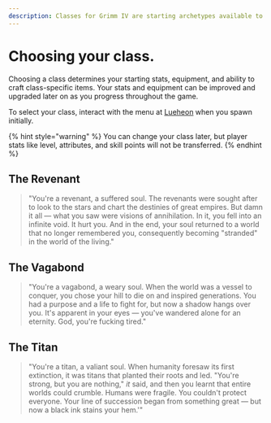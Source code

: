 ```yaml
---
description: Classes for Grimm IV are starting archetypes available to the player.
---
```


# Choosing your class.

Choosing a class determines your starting stats, equipment, and ability to craft class-specific items. Your stats and equipment can be improved and upgraded later on as you progress throughout the game.

To select your class, interact with the menu at [Lueheon](http://grimm-atlas.lol/?worldname=elyssia\&mapname=atlas\&zoom=3\&x=1613\&y=64\&z=-4376) when you spawn initially.

{% hint style="warning" %}
You can change your class later, but player stats like level, attributes, and skill points will not be transferred.
{% endhint %}

## The Revenant

> "You're a revenant, a suffered soul. The revenants were sought after to look to the stars and chart the destinies of great empires. But damn it all — what you saw were visions of annihilation. In it, you fell into an infinite void. It hurt you. And in the end, your soul returned to a world that no longer remembered you, consequently becoming "stranded" in the world of the living."



## The Vagabond

> "You're a vagabond, a weary soul. When the world was a vessel to conquer, you chose your hill to die on and inspired generations. You had a purpose and a life to fight for, but now a shadow hangs over you. It's apparent in your eyes — you've wandered alone for an eternity. God, you're fucking tired."

## The Titan

> "You're a titan, a valiant soul. When humanity foresaw its first extinction, it was titans that planted their roots and led. "You're strong, but you are nothing," _it_ said, and then you learnt that entire worlds could crumble. Humans were fragile. You couldn't protect everyone. Your line of succession began from something great — but now a black ink stains your hem.'"
